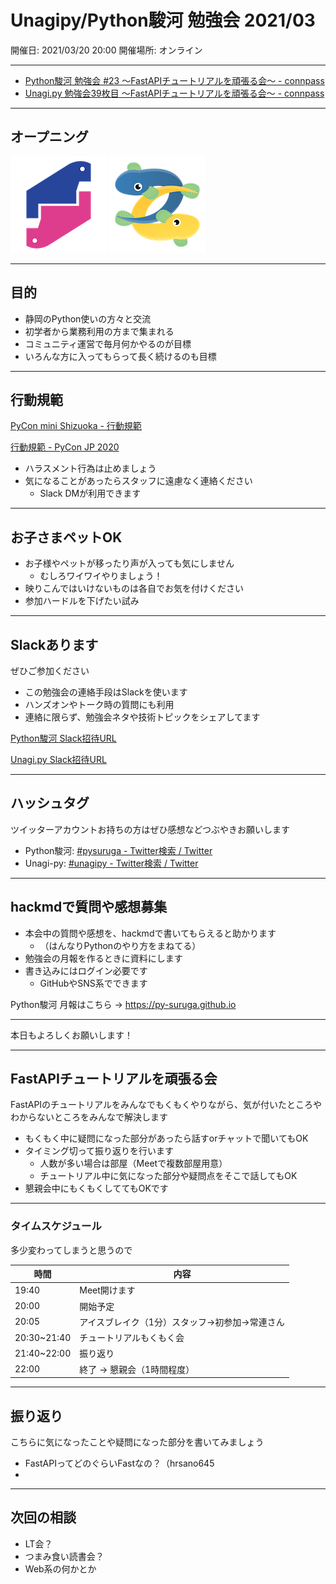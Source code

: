 # Unagipy/Python駿河 勉強会 2021/03

<!-- ここにコラボレーションバッジを載せる -->

開催日: 2021/03/20 20:00
開催場所: オンライン

---

- [Python駿河 勉強会 #23 ～FastAPIチュートリアルを頑張る会～ - connpass](https://py-suruga.connpass.com/event/206073/)
- [Unagi.py 勉強会39枚目 ～FastAPIチュートリアルを頑張る会～ - connpass](https://unagi-py.connpass.com/event/206261/)

---

## オープニング

<!-- logo -->

![pysuruga logo](https://github.com/py-suruga/report/blob/main/assets/img/python-suruga_logo.png?raw=true) ![unagipy logo](https://github.com/py-suruga/report/blob/main/assets/img/unagi-py_logo.png?raw=true)

---

## 目的

- 静岡のPython使いの方々と交流
- 初学者から業務利用の方まで集まれる
- コミュニティ運営で毎月何かやるのが目標
- いろんな方に入ってもらって長く続けるのも目標

---

## 行動規範

[PyCon mini Shizuoka - 行動規範](https://shizuoka.pycon.jp/code-of-conduct/)

[行動規範 - PyCon JP 2020](https://pycon.jp/2020/code-of-conduct/)

- ハラスメント行為は止めましょう
- 気になることがあったらスタッフに遠慮なく連絡ください
  - Slack DMが利用できます

---

## お子さまペットOK

- お子様やペットが移ったり声が入っても気にしません
    - むしろワイワイやりましょう！
- 映りこんではいけないものは各自でお気を付けください
- 参加ハードルを下げたい試み

---

## Slackあります

ぜひご参加ください

- この勉強会の連絡手段はSlackを使います
- ハンズオンやトーク時の質問にも利用
- 連絡に限らず、勉強会ネタや技術トピックをシェアしてます

[Python駿河 Slack招待URL](https://join.slack.com/t/py-suruga/shared_invite/zt-811b9pwj-R_RbCmlTlV4B5iVKxF5gfA)

[Unagi.py Slack招待URL](https://join.slack.com/t/unagi-py/shared_invite/zt-88t327i8-YHsIV~uWX313LPAaJDR9~Q)

---

## ハッシュタグ

ツイッターアカウントお持ちの方はぜひ感想などつぶやきお願いします

- Python駿河: [#pysuruga - Twitter検索 / Twitter](https://twitter.com/search?q=%23pysuruga&src=typed_query)
- Unagi-py: [#unagipy - Twitter検索 / Twitter](https://twitter.com/search?q=%23unagipy&src=typed_query)

---

## hackmdで質問や感想募集

- 本会中の質問や感想を、hackmdで書いてもらえると助かります
  - （はんなりPythonのやり方をまねてる）
- 勉強会の月報を作るときに資料にします
- 書き込みにはログイン必要です
  - GitHubやSNS系でできます

Python駿河 月報はこちら -> https://py-suruga.github.io


---

本日もよろしくお願いします！

---

## FastAPIチュートリアルを頑張る会

FastAPIのチュートリアルをみんなでもくもくやりながら、気が付いたところやわからないところをみんなで解決します

- もくもく中に疑問になった部分があったら話すorチャットで聞いてもOK
- タイミング切って振り返りを行います
  - 人数が多い場合は部屋（Meetで複数部屋用意）
  - チュートリアル中に気になった部分や疑問点をそこで話してもOK
- 懇親会中にもくもくしててもOKです

---

### タイムスケジュール

多少変わってしまうと思うので

時間|内容
---|---
19:40|Meet開けます
20:00|開始予定
20:05|アイスブレイク（1分）スタッフ->初参加->常連さん
20:30~21:40|チュートリアルもくもく会
21:40~22:00|振り返り
22:00|終了 -> 懇親会（1時間程度）

---

## 振り返り

こちらに気になったことや疑問になった部分を書いてみましょう

- FastAPIってどのぐらいFastなの？（hrsano645
- 

---

## 次回の相談

<!-- 次回何をするか相談してこちらに入れておきます -->

- LT会？
- つまみ食い読書会？
- Web系の何かとか